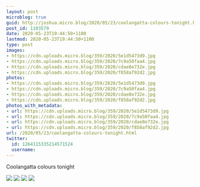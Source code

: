 ```yaml
---
layout: post
microblog: true
guid: http://joshua.micro.blog/2020/05/23/coolangatta-colours-tonight.html
post_id: 1103579
date: 2020-05-23T19:44:50+1100
lastmod: 2020-05-23T19:44:50+1100
type: post
images:
- https://cdn.uploads.micro.blog/359/2020/5e1d5473d9.jpg
- https://cdn.uploads.micro.blog/359/2020/7c9a50faa4.jpg
- https://cdn.uploads.micro.blog/359/2020/cdae8e732e.jpg
- https://cdn.uploads.micro.blog/359/2020/f858af92d2.jpg
photos:
- https://cdn.uploads.micro.blog/359/2020/5e1d5473d9.jpg
- https://cdn.uploads.micro.blog/359/2020/7c9a50faa4.jpg
- https://cdn.uploads.micro.blog/359/2020/cdae8e732e.jpg
- https://cdn.uploads.micro.blog/359/2020/f858af92d2.jpg
photos_with_metadata:
- url: https://cdn.uploads.micro.blog/359/2020/5e1d5473d9.jpg
- url: https://cdn.uploads.micro.blog/359/2020/7c9a50faa4.jpg
- url: https://cdn.uploads.micro.blog/359/2020/cdae8e732e.jpg
- url: https://cdn.uploads.micro.blog/359/2020/f858af92d2.jpg
url: /2020/05/23/coolangatta-colours-tonight.html
twitter:
  id: 1264115335214571524
  username: 
---
```

Coolangatta colours tonight

![](https://joshwithers.blog/uploads/2020/5e1d5473d9.jpg)
![](https://joshwithers.blog/uploads/2020/7c9a50faa4.jpg)
![](https://joshwithers.blog/uploads/2020/cdae8e732e.jpg)
![](https://joshwithers.blog/uploads/2020/f858af92d2.jpg)
